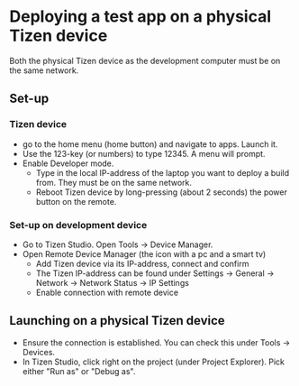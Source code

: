 # Deploying a test app on a physical Tizen device

Both the physical Tizen device as the development computer must be on the same network.

## Set-up

### Tizen device

- go to the home menu (home button) and navigate to apps. Launch it.
- Use the 123-key (or numbers) to type 12345. A menu will prompt.
- Enable Developer mode.
  - Type in the local IP-address of the laptop you want to deploy a build from. They must be on the same network.
  - Reboot Tizen device by long-pressing (about 2 seconds) the power button on the remote.

### Set-up on development device

- Go to Tizen Studio. Open Tools -> Device Manager.
- Open Remote Device Manager (the icon with a pc and a smart tv)
  - Add Tizen device via its IP-address, connect and confirm
  - The Tizen IP-address can be found under Settings -> General -> Network -> Network Status -> IP Settings
  - Enable connection with remote device

## Launching on a physical Tizen device

- Ensure the connection is established. You can check this under Tools → Devices.
- In Tizen Studio, click right on the project (under Project Explorer). Pick either "Run as" or "Debug as".
